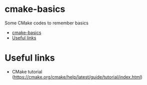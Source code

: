 # cmake-basics
Some CMake codes to remember basics

- [cmake-basics](#cmake-basics)
- [Useful links](#useful-links)

# Useful links

- CMake tutorial (https://cmake.org/cmake/help/latest/guide/tutorial/index.html)

